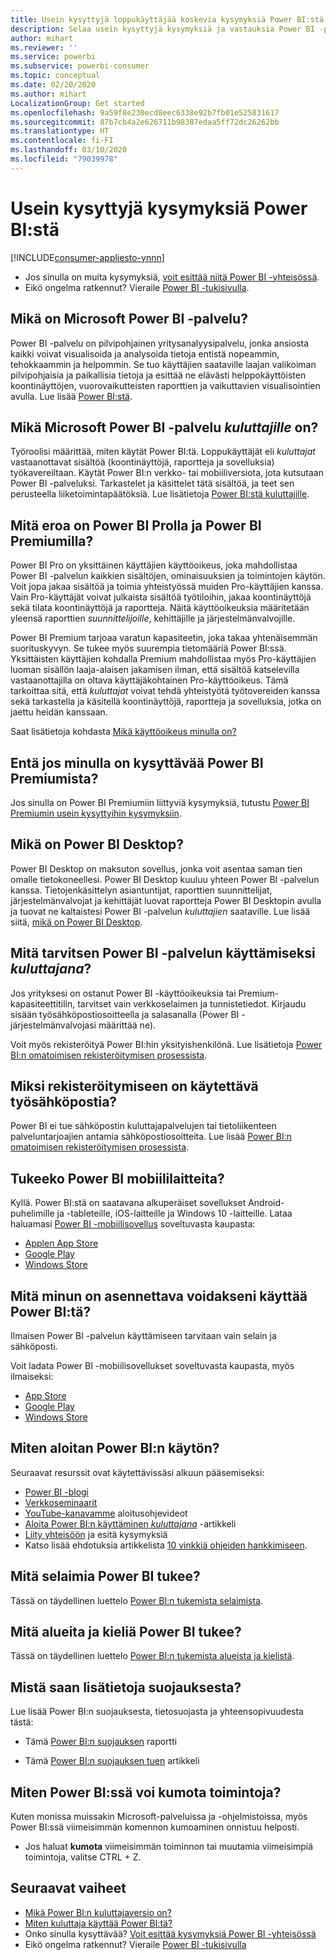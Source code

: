 ```yaml
---
title: Usein kysyttyjä loppukäyttäjää koskevia kysymyksiä Power BI:stä
description: Selaa usein kysyttyjä kysymyksiä ja vastauksia Power BI -palvelusta ja Power BI -mobiilisovelluksista.
author: mihart
ms.reviewer: ''
ms.service: powerbi
ms.subservice: powerbi-consumer
ms.topic: conceptual
ms.date: 02/20/2020
ms.author: mihart
LocalizationGroup: Get started
ms.openlocfilehash: 9a59f8e230ecd8eec6338e92b7fb01e525831617
ms.sourcegitcommit: 87b7cb4a2e626711b98387edaa5ff72dc26262bb
ms.translationtype: HT
ms.contentlocale: fi-FI
ms.lasthandoff: 03/10/2020
ms.locfileid: "79039978"
---
```

# <a name="frequently-asked-questions-about-power-bi"></a>Usein kysyttyjä kysymyksiä Power BI:stä

[!INCLUDE[consumer-appliesto-ynnn](../includes/consumer-appliesto-ynnn.md)]

* Jos sinulla on muita kysymyksiä, [voit esittää niitä Power BI -yhteisössä](https://community.powerbi.com/).
* Eikö ongelma ratkennut? Vieraile [Power BI -tukisivulla](https://powerbi.microsoft.com/support/).

## <a name="what-is-the-microsoft-power-bi-service"></a>Mikä on Microsoft Power BI -palvelu?

Power BI -palvelu on pilvipohjainen yritysanalyysipalvelu, jonka ansiosta kaikki voivat visualisoida ja analysoida tietoja entistä nopeammin, tehokkaammin ja helpommin. Se tuo käyttäjien saataville laajan valikoiman pilvipohjaisia ja paikallisia tietoja ja esittää ne elävästi helppokäyttöisten koontinäyttöjen, vuorovaikutteisten raporttien ja vaikuttavien visualisointien avulla. Lue lisää [Power BI:stä](../fundamentals/power-bi-overview.md).

## <a name="what-is-the-microsoft-power-bi-service-for-consumers"></a>Mikä Microsoft Power BI -palvelu *kuluttajille* on?

Työroolisi määrittää, miten käytät Power BI:tä. Loppukäyttäjät eli *kuluttajat* vastaanottavat sisältöä (koontinäyttöjä, raportteja ja sovelluksia) työkavereiltaan. Käytät Power BI:n verkko- tai mobiiliversiota, jota kutsutaan Power BI -palveluksi. Tarkastelet ja käsittelet tätä sisältöä, ja teet sen perusteella liiketoimintapäätöksiä.  Lue lisätietoja [Power BI:stä kuluttajille](index.yml).


## <a name="whats-the-difference-between-power-bi-pro-and-power-bi-premium"></a>Mitä eroa on Power BI Prolla ja Power BI Premiumilla?

Power BI Pro on yksittäinen käyttäjien käyttöoikeus, joka mahdollistaa Power BI -palvelun kaikkien sisältöjen, ominaisuuksien ja toimintojen käytön. Voit jopa jakaa sisältöä ja toimia yhteistyössä muiden Pro-käyttäjien kanssa. Vain Pro-käyttäjät voivat julkaista sisältöä työtiloihin, jakaa koontinäyttöjä sekä tilata koontinäyttöjä ja raportteja. Näitä käyttöoikeuksia määritetään yleensä raporttien *suunnittelijoille*, kehittäjille ja järjestelmänvalvojille. 

Power BI Premium tarjoaa varatun kapasiteetin, joka takaa yhtenäisemmän suorituskyvyn. Se tukee myös suurempia tietomääriä Power BI:ssä. Yksittäisten käyttäjien kohdalla Premium mahdollistaa myös Pro-käyttäjien luoman sisällön laaja-alaisen jakamisen ilman, että sisältöä katselevilla vastaanottajilla on oltava käyttäjäkohtainen Pro-käyttöoikeus. Tämä tarkoittaa sitä, että *kuluttajat* voivat tehdä yhteistyötä työtovereiden kanssa sekä tarkastella ja käsitellä koontinäyttöjä, raportteja ja sovelluksia, jotka on jaettu heidän kanssaan. 

Saat lisätietoja kohdasta [Mikä käyttöoikeus minulla on?](end-user-license.md)

## <a name="what-if-i-have-questions-about-power-bi-premium"></a>Entä jos minulla on kysyttävää Power BI Premiumista?

Jos sinulla on Power BI Premiumiin liittyviä kysymyksiä, tutustu [Power BI Premiumin usein kysyttyihin kysymyksiin](../service-premium-faq.md).

## <a name="what-is-power-bi-desktop"></a>Mikä on Power BI Desktop?

Power BI Desktop on maksuton sovellus, jonka voit asentaa saman tien omalle tietokoneellesi. Power BI Desktop kuuluu yhteen Power BI -palvelun kanssa.  Tietojenkäsittelyn asiantuntijat, raporttien suunnittelijat, järjestelmänvalvojat ja kehittäjät luovat raportteja Power BI Desktopin avulla ja tuovat ne kaltaistesi Power BI -palvelun *kuluttajien* saataville. Lue lisää siitä, [mikä on Power BI Desktop](../desktop-what-is-desktop.md).

## <a name="what-do-i-need-to-use-the-power-bi-service-as-a-consumer"></a>Mitä tarvitsen Power BI -palvelun käyttämiseksi *kuluttajana*?

Jos yrityksesi on ostanut Power BI -käyttöoikeuksia tai Premium-kapasiteettitilin, tarvitset vain verkkoselaimen ja tunnistetiedot. Kirjaudu sisään työsähköpostiosoitteella ja salasanalla (Power BI -järjestelmänvalvojasi määrittää ne).  

Voit myös rekisteröityä Power BI:hin yksityishenkilönä. Lue lisätietoja [Power BI:n omatoimisen rekisteröitymisen prosessista](../service-self-service-signup-for-power-bi.md).

## <a name="why-do-i-have-to-sign-up-with-my-work-email"></a>Miksi rekisteröitymiseen on käytettävä työsähköpostia?

Power BI ei tue sähköpostin kuluttajapalvelujen tai tietoliikenteen palveluntarjoajien antamia sähköpostiosoitteita. Lue lisää [Power BI:n omatoimisen rekisteröitymisen prosessista](../service-self-service-signup-for-power-bi.md).

## <a name="does-power-bi-support-mobile-devices"></a>Tukeeko Power BI mobiililaitteita?

Kyllä. Power BI:stä on saatavana alkuperäiset sovellukset Android-puhelimille ja -tableteille, iOS-laitteille ja Windows 10 -laitteille. Lataa haluamasi [Power BI -mobiilisovellus](https://powerbi.microsoft.com/mobile) soveltuvasta kaupasta:  

* [Applen App Store](https://go.microsoft.com/fwlink/?LinkId=526218)
* [Google Play](https://go.microsoft.com/fwlink/?LinkID=544867&clcid=0x409)
* [Windows Store](https://go.microsoft.com/fwlink/?LinkId=526478)

## <a name="what-do-i-need-to-install-to-use-power-bi"></a>Mitä minun on asennettava voidakseni käyttää Power BI:tä?

Ilmaisen Power BI -palvelun käyttämiseen tarvitaan vain selain ja sähköposti.

Voit ladata Power BI -mobiilisovellukset soveltuvasta kaupasta, myös ilmaiseksi:

* [App Store](https://go.microsoft.com/fwlink/?LinkId=526218)
* [Google Play](https://go.microsoft.com/fwlink/?LinkID=544867&clcid=0x409)
* [Windows Store](https://go.microsoft.com/fwlink/?LinkId=526478)

## <a name="where-do-i-get-started-with-power-bi"></a>Miten aloitan Power BI:n käytön?

Seuraavat resurssit ovat käytettävissäsi alkuun pääsemiseksi:

* [Power BI -blogi](https://blogs.msdn.com/b/powerbi/)
* [Verkkoseminaarit](../webinars.md)
* [YouTube-kanavamme](https://www.youtube.com/user/mspowerbi) aloitusohjevideot
* [Aloita Power BI:n käyttäminen *kuluttajana*](index.yml) -artikkeli
* [Liity yhteisöön](https://community.powerbi.com/) ja esitä kysymyksiä
* Katso lisää ehdotuksia artikkelista [10 vinkkiä ohjeiden hankkimiseen](../service-tips-for-finding-help.md).

## <a name="what-browsers-does-power-bi-support"></a>Mitä selaimia Power BI tukee?

Tässä on täydellinen luettelo [Power BI:n tukemista selaimista](../service-browser-support.md).

## <a name="what-regions-and-languages-does-power-bi-support"></a>Mitä alueita ja kieliä Power BI tukee?

Tässä on täydellinen luettelo [Power BI:n tukemista alueista ja kielistä](../supported-languages-countries-regions.md).

## <a name="where-can-i-learn-more-about-security"></a>Mistä saan lisätietoja suojauksesta?

Lue lisää Power BI:n suojauksesta, tietosuojasta ja yhteensopivuudesta tästä:

* Tämä [Power BI:n suojauksen](https://go.microsoft.com/fwlink/?LinkId=829185) raportti

* Tämä [Power BI:n suojauksen tuen](../service-admin-power-bi-security.md) artikkeli

## <a name="how-do-i-undo-in-power-bi"></a>Miten Power BI:ssä voi kumota toimintoja?

Kuten monissa muissakin Microsoft-palveluissa ja -ohjelmistoissa, myös Power BI:ssä viimeisimmän komennon kumoaminen onnistuu helposti.

* Jos haluat **kumota** viimeisimmän toiminnon tai muutamia viimeisimpiä toimintoja, valitse CTRL + Z.

## <a name="next-steps"></a>Seuraavat vaiheet

* [Mikä Power BI:n kuluttajaversio on?](end-user-consumer.md)
* [Miten kuluttaja käyttää Power BI:tä?](end-user-reading-view.md)
* Onko sinulla kysyttävää? [Voit esittää kysymyksiä Power BI -yhteisössä](https://community.powerbi.com/)
* Eikö ongelma ratkennut? Vieraile [Power BI -tukisivulla](https://powerbi.microsoft.com/support/)